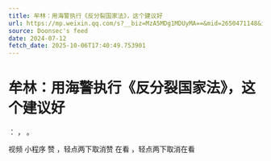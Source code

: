 ```yaml
---
title: 牟林：用海警执行《反分裂国家法》，这个建议好
url: https://mp.weixin.qq.com/s?__biz=MzA5MDg1MDUyMA==&mid=2650471148&idx=4&sn=8ff183c6ec9c621fe31157766b9b73ca
source: Doonsec's feed
date: 2024-07-12
fetch_date: 2025-10-06T17:40:49.753901
---
```


# 牟林：用海警执行《反分裂国家法》，这个建议好

：
，
。

视频
小程序
赞
，轻点两下取消赞
在看
，轻点两下取消在看